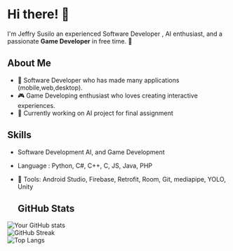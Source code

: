 # Hi there! 👋  
I'm Jeffry Susilo an experienced Software Developer , AI enthusiast, and a passionate **Game Developer** in free time. 🚀  

## About Me  
- 🌟 Software Developer who has made many applications (mobile,web,desktop).  
- 🎮 Game Developing enthusiast who loves creating interactive experiences.
- 🤖 Currently working on AI project for final assignment

## Skills  
- Software Development AI, and Game Development
- Language : Python, C#, C++, C, JS, Java, PHP  
- 🔧 Tools: Android Studio, Firebase, Retrofit, Room, Git, mediapipe, YOLO, Unity

  ## GitHub Stats  
![Your GitHub stats](https://github-readme-stats.vercel.app/api?username=jeffrysusilo&show_icons=true&theme=radical)  
![GitHub Streak](https://streak-stats.demolab.com?user=jeffrysusilo&theme=radical&hide_border=true)  
![Top Langs](https://github-readme-stats.vercel.app/api/top-langs/?username=jeffrysusilo&layout=compact&theme=radical)  
